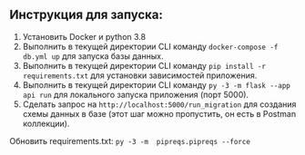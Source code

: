 ## Инструкция для запуска:

1) Установить Docker и python 3.8
2) Выполнить в текущей директории CLI команду `docker-compose -f db.yml up` для запуска базы данных.
3) Выполнить в текущей директории CLI команду `pip install -r requirements.txt` для установки зависимостей приложения.
4) Выполнить в текущей директории CLI команду `py -3 -m flask --app api run` для локального запуска приложения (порт 5000).
5) Сделать запрос на `http://localhost:5000/run_migration` для создания схемы данных в базе (этот шаг можно пропустить, он есть в Postman коллекции).

Обновить requirements.txt: `py -3 -m  pipreqs.pipreqs --force`